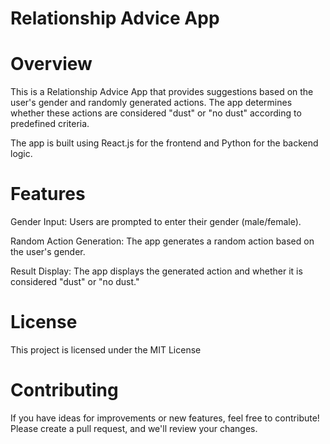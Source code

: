 # Relationship Advice App
# Overview
This is a Relationship Advice App that provides suggestions based on the user's gender and randomly generated actions. The app determines whether these actions are considered "dust" or "no dust" according to predefined criteria.

The app is built using React.js for the frontend and Python for the backend logic.

# Features
Gender Input: Users are prompted to enter their gender (male/female).

Random Action Generation: The app generates a random action based on the user's gender.

Result Display: The app displays the generated action and whether it is considered "dust" or "no dust."

# License
This project is licensed under the MIT License

# Contributing
If you have ideas for improvements or new features, feel free to contribute! Please create a pull request, and we'll review your changes.
